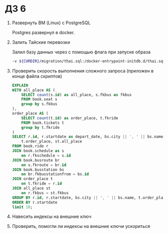 # ДЗ 6

1. Развернуть ВМ (Linux) с PostgreSQL

    Postgres развернул в docker.

2. Залить Тайские перевозки

    Залил базу данных через с помощью флага при запуске образа

    ```sh
    -v ${CURDIR}/migration/thai.sql:/docker-entrypoint-initdb.d/thai.sql 
    ```

3. Проверить скорость выполнения сложного запроса (приложен в конце файла скриптов)

    ```sql
    EXPLAIN
    WITH all_place AS (
        SELECT count(s.id) as all_place, s.fkbus as fkbus
        FROM book.seat s
        group by s.fkbus
    ),
    order_place AS (
        SELECT count(t.id) as order_place, t.fkride
        FROM book.tickets t
        group by t.fkride
    )
    SELECT r.id, r.startdate as depart_date, bs.city || ', ' || bs.name as busstation,  
        t.order_place, st.all_place
    FROM book.ride r
    JOIN book.schedule as s
        on r.fkschedule = s.id
    JOIN book.busroute br
        on s.fkroute = br.id
    JOIN book.busstation bs
        on br.fkbusstationfrom = bs.id
    JOIN order_place t
        on t.fkride = r.id
    JOIN all_place st
        on r.fkbus = st.fkbus
    GROUP BY r.id, r.startdate, bs.city || ', ' || bs.name, t.order_place,st.all_place
    ORDER BY r.startdate
    limit 10;

    ```
4. Навесить индексы на внешние ключ

5. Проверить, помогли ли индексы на внешние ключи ускориться
